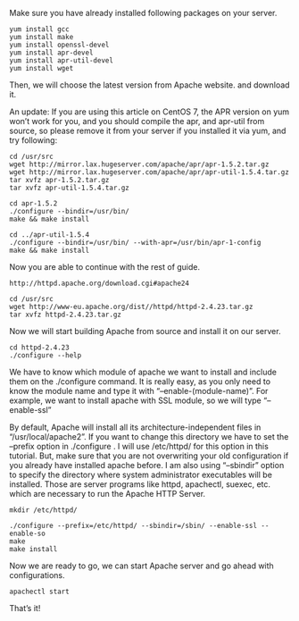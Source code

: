 Make sure you have already installed following packages on your server.

```
yum install gcc
yum install make
yum install openssl-devel
yum install apr-devel
yum install apr-util-devel
yum install wget
```

Then, we will choose the latest version from Apache website. and download it.

An update: If you are using this article on CentOS 7, the APR version on yum won’t work for you, and you should compile the apr, and apr-util from source, so please remove it from your server if you installed it via yum, and try following:

```
cd /usr/src
wget http://mirror.lax.hugeserver.com/apache/apr/apr-1.5.2.tar.gz
wget http://mirror.lax.hugeserver.com/apache/apr/apr-util-1.5.4.tar.gz
tar xvfz apr-1.5.2.tar.gz
tar xvfz apr-util-1.5.4.tar.gz

cd apr-1.5.2
./configure --bindir=/usr/bin/
make && make install

cd ../apr-util-1.5.4
./configure --bindir=/usr/bin/ --with-apr=/usr/bin/apr-1-config
make && make install
```

Now you are able to continue with the rest of guide.

```
http://httpd.apache.org/download.cgi#apache24

cd /usr/src
wget http://www-eu.apache.org/dist//httpd/httpd-2.4.23.tar.gz
tar xvfz httpd-2.4.23.tar.gz
```

Now we will start building Apache from source and install it on our server.

```
cd httpd-2.4.23
./configure --help
```

We have to know which module of apache we want to install and include them on the ./configure command. It is really easy, as you only need to know the module name and type it with “–enable-(module-name)”. For example, we want to install apache with SSL module, so we will type “–enable-ssl”

By default, Apache will install all its architecture-independent files in  “/usr/local/apache2”. If you want to change this directory we have to set the –prefix option in ./configure . I will use /etc/httpd/ for this option in this tutorial. But, make sure that you are not overwriting your old configuration if you already have installed apache before. I am also using “–sbindir” option to specify the directory where system administrator executables will be installed. Those are server programs like httpd, apachectl, suexec, etc. which are necessary to run the Apache HTTP Server.

```
mkdir /etc/httpd/

./configure --prefix=/etc/httpd/ --sbindir=/sbin/ --enable-ssl --enable-so
make
make install
```

Now we are ready to go, we can start Apache server and go ahead with configurations.

```
apachectl start
```

That’s it!